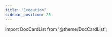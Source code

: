 ```yaml
---
title: "Execution"
sidebar_position: 20
---
```


import DocCardList from '@theme/DocCardList';

<DocCardList />